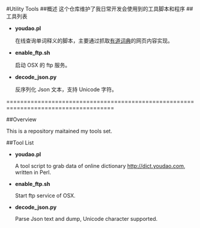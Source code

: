 #Utility Tools
##概述
这个仓库维护了我日常开发会使用到的工具脚本和程序
##工具列表
* **youdao.pl**

	在线查询单词释义的脚本，主要通过抓取[有道词典](http://dict.youdao.com)的网页内容实现。
	
* **enable_ftp.sh**

	启动 OSX 的 ftp 服务。

* **decode_json.py**

	反序列化 Json 文本，支持 Unicode 字符。


=====================================================================================

##Overview

This is a repository maitained my tools set.

##Tool List

* **youdao.pl**

	A tool script to grab data of online dictionary http://dict.youdao.com, written in Perl.

* **enable_ftp.sh**

	Start ftp service of OSX.

* **decode_json.py**

	Parse Json text and dump, Unicode character supported.